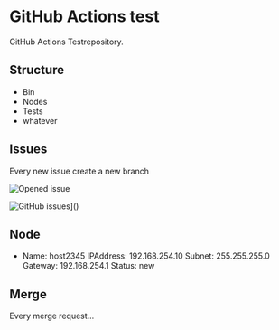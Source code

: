 # GitHub Actions test

GitHub Actions Testrepository.

## Structure

- Bin
- Nodes
- Tests
- whatever

## Issues

Every new issue create a new branch

![Opened issue](https://github.com/tinuwalther/actionstest/actions/workflows/newissue.yml/badge.svg?event=opened)

![GitHub issues]([https://img.shields.io/github/issues-raw/actionstest/siplasplas.svg?maxAge=2592000)]()

## Node

- Name: host2345
  IPAddress: 192.168.254.10
  Subnet: 255.255.255.0
  Gateway: 192.168.254.1
  Status: new

## Merge

Every merge request... 

